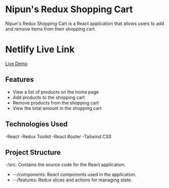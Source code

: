 # Nipun's Redux Shopping Cart

Nipun's Redux Shopping Cart is a React application that allows users to add and remove items from their shopping cart.

# Netlify Live Link
[Live Demo](https://astonishing-puffpuff-dc7f3a.netlify.app/)

## Features

- View a list of products on the home page
- Add products to the shopping cart
- Remove products from the shopping cart
- View the total amount in the shopping cart

## Technologies Used
-React
-Redux Toolkit
-React Router
-Tailwind CSS

## Project Structure
-/src: Contains the source code for the React application.
- --/components: React components used in the application.
- --/features: Redux slices and actions for managing state.
